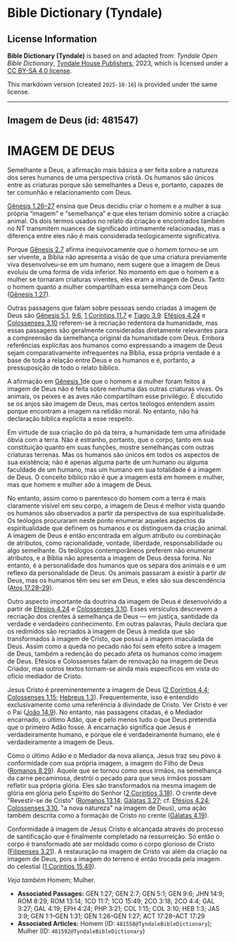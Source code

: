 # Bible Dictionary (Tyndale)

## License Information

**Bible Dictionary (Tyndale)** is based on and adapted from: _Tyndale Open Bible Dictionary_, [Tyndale House Publishers](https://tyndaleopenresources.com/), 2023, which is licensed under a [CC BY-SA 4.0 license](https://creativecommons.org/licenses/by-sa/4.0/legalcode.en).

This markdown version (created `2025-10-16`) is provided under the same license.



--------------------------------

## Imagem de Deus (id: 481547)

IMAGEM DE DEUS
==============

Semelhante a Deus, a afirmação mais básica a ser feita sobre a natureza dos seres humanos de uma perspectiva cristã. Os humanos são únicos entre as criaturas porque são semelhantes a Deus e, portanto, capazes de ter comunhão e relacionamento com Deus.

[Gênesis 1\.26–27](https://ref.ly/Gen1:26-Gen1:27) ensina que Deus decidiu criar o homem e a mulher à sua própria “imagem” e “semelhança” e que eles teriam domínio sobre a criação animal. Os dois termos usados no relato da criação e encontrados também no NT transmitem nuances de significado intimamente relacionadas, mas a diferença entre eles não é mais considerada teologicamente significativa.

Porque [Gênesis 2\.7](https://ref.ly/Gen2:7) afirma inequivocamente que o *homem* tornou\-se um ser vivente, a Bíblia não apresenta a visão de que uma criatura previamente viva desenvolveu\-se em um humano, nem sugere que a imagem de Deus evoluiu de uma forma de vida inferior. No momento em que o homem e a mulher se tornaram criaturas viventes, eles eram a imagem de Deus. Tanto o homem quanto a mulher compartilham essa semelhança com Deus ([Gênesis 1\.27](https://ref.ly/Gen1:27)).

Outras passagens que falam sobre pessoas sendo criadas à imagem de Deus são [Gênesis 5\.1](https://ref.ly/Gen5:1), [9\.6](https://ref.ly/Gen9:6), [1 Coríntios 11\.7](https://ref.ly/1Cor11:7) e [Tiago 3\.9](https://ref.ly/Jas3:9). [Efésios 4\.24](https://ref.ly/Eph4:24) e [Colossenses 3\.10](https://ref.ly/Col3:10) referem\-se à recriação redentora da humanidade, mas essas passagens são geralmente consideradas diretamente relevantes para a compreensão da semelhança original da humanidade com Deus. Embora referências explícitas aos humanos como expressando a imagem de Deus sejam comparativamente infrequentes na Bíblia, essa própria verdade é a base de toda a relação entre Deus e os humanos e é, portanto, a pressuposição de todo o relato bíblico.

A afirmação em [Gênesis 1](https://ref.ly/Gen1:1-Gen1:31)de que o homem e a mulher foram feitos à imagem de Deus não é feita sobre nenhuma das outras criaturas vivas. Os animais, os peixes e as aves não compartilham esse privilégio. É discutido se os anjos são imagem de Deus, mas certos teólogos entendem assim porque encontram a imagem na retidão moral. No entanto, não há declaração bíblica explícita a esse respeito.

Em virtude de sua criação do pó da terra, a humanidade tem uma afinidade óbvia com a terra. Não é estranho, portanto, que o corpo, tanto em sua constituição quanto em suas funções, mostre semelhanças com outras criaturas terrenas. Mas os humanos são únicos em todos os aspectos de sua existência; não é apenas alguma parte de um humano ou alguma faculdade de um humano, mas um humano em sua totalidade é a imagem de Deus. O conceito bíblico não é que a imagem está *em* homem e mulher, mas que homem e mulher *são* a imagem de Deus.

No entanto, assim como o parentesco do homem com a terra é mais claramente visível em seu corpo, a imagem de Deus é melhor vista quando os humanos são observados a partir da perspectiva de sua espiritualidade. Os teólogos procuraram neste ponto enumerar aqueles aspectos da espiritualidade que definem os humanos e os distinguem da criação animal. A imagem de Deus é então encontrada em algum atributo ou combinação de atributos, como racionalidade, vontade, liberdade, responsabilidade ou algo semelhante. Os teólogos contemporâneos preferem não enumerar atributos, e a Bíblia não apresenta a imagem de Deus dessa forma. No entanto, é a personalidade dos humanos que os separa dos animais e é um reflexo da personalidade de Deus. Os animais passaram à existir à partir *de* Deus, mas os humanos têm seu ser *em* Deus, e eles são sua descendência ([Atos 17\.28–29](https://ref.ly/Acts17:28-Acts17:29)).

Outro aspecto importante da doutrina da imagem de Deus é desenvolvido a partir de [Efésios 4\.24](https://ref.ly/Eph4:24) e [Colossenses 3\.10](https://ref.ly/Col3:10). Esses versículos descrevem a recriação dos crentes à semelhança de Deus — em justiça, santidade da verdade e verdadeiro conhecimento. Em outras palavras, Paulo declara que os redimidos são recriados à imagem de Deus à medida que são transformados à imagem de Cristo, que possui a imagem imaculada de Deus. Assim como a queda no pecado não foi sem efeito sobre a imagem de Deus, também a redenção do pecado afeta os humanos como imagem de Deus. Efésios e Colossenses falam de renovação na imagem de Deus Criador, mas outros textos tornam\-se ainda mais específicos em vista do ofício mediador de Cristo.

Jesus Cristo é preeminentemente a imagem de Deus ([2 Coríntios 4\.4](https://ref.ly/2Cor4:4); [Colossenses 1\.15](https://ref.ly/Col1:15); [Hebreus 1\.3](https://ref.ly/Heb1:3)). Frequentemente, isso é entendido exclusivamente como uma referência à divindade de Cristo. Ver Cristo é ver o Pai ([João 14\.9](https://ref.ly/John14:9)). No entanto, nas passagens citadas, é o Mediador encarnado, o último Adão, que é pelo menos tudo o que Deus pretendia que o primeiro Adão fosse. A encarnação significa que Jesus é verdadeiramente humano, e porque ele é verdadeiramente humano, ele é verdadeiramente a imagem de Deus.

Como o último Adão e o Mediador da nova aliança, Jesus traz seu povo à conformidade com sua própria imagem, a imagem do Filho de Deus ([Romanos 8\.29](https://ref.ly/Rom8:29)). Aquele que se tornou como seus irmãos, na semelhança da carne pecaminosa, destrói o pecado para que seus irmãos possam refletir sua própria glória. Eles são transformados na mesma imagem de glória em glória pelo Espírito do Senhor ([2 Coríntios 3\.18](https://ref.ly/2Cor3:18)). O crente deve "Revestir\-se de Cristo" ([Romanos 13\.14](https://ref.ly/Rom13:14); [Gálatas 3\.27](https://ref.ly/Gal3:27); cf. [Efésios 4\.24](https://ref.ly/Eph4:24); [Colossenses 3\.10](https://ref.ly/Col3:10), "a nova natureza" na imagem de Deus), uma ação também descrita como a formação de Cristo no crente ([Gálatas 4\.19](https://ref.ly/Gal4:19)).

Conformidade à imagem de Jesus Cristo é alcançada através do processo de santificação que é finalmente completado na ressurreição. Só então o corpo é transformado até ser moldado como o corpo glorioso de Cristo ([Filipenses 3\.21](https://ref.ly/Phil3:21)). A restauração na imagem de Cristo vai além da criação na imagem de Deus, pois a imagem do terreno é então trocada pela imagem do celestial ([1 Coríntios 15\.49](https://ref.ly/1Cor15:49)).

*Veja também* Homem; Mulher.

* **Associated Passages:** GEN 1:27; GEN 2:7; GEN 5:1; GEN 9:6; JHN 14:9; ROM 8:29; ROM 13:14; 1CO 11:7; 1CO 15:49; 2CO 3:18; 2CO 4:4; GAL 3:27; GAL 4:19; EPH 4:24; PHP 3:21; COL 1:15; COL 3:10; HEB 1:3; JAS 3:9; GEN 1:1–GEN 1:31; GEN 1:26–GEN 1:27; ACT 17:28–ACT 17:29
* **Associated Articles:** Homem (ID: `481558@TyndaleBibleDictionary`); Mulher (ID: `481592@TyndaleBibleDictionary`)

